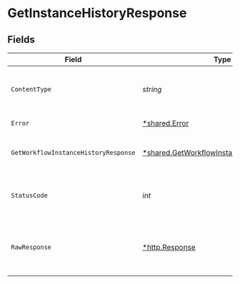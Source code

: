# GetInstanceHistoryResponse


## Fields

| Field                                                                                                          | Type                                                                                                           | Required                                                                                                       | Description                                                                                                    |
| -------------------------------------------------------------------------------------------------------------- | -------------------------------------------------------------------------------------------------------------- | -------------------------------------------------------------------------------------------------------------- | -------------------------------------------------------------------------------------------------------------- |
| `ContentType`                                                                                                  | *string*                                                                                                       | :heavy_check_mark:                                                                                             | HTTP response content type for this operation                                                                  |
| `Error`                                                                                                        | [*shared.Error](../../../pkg/models/shared/error.md)                                                           | :heavy_minus_sign:                                                                                             | General error                                                                                                  |
| `GetWorkflowInstanceHistoryResponse`                                                                           | [*shared.GetWorkflowInstanceHistoryResponse](../../../pkg/models/shared/getworkflowinstancehistoryresponse.md) | :heavy_minus_sign:                                                                                             | The workflow instance history                                                                                  |
| `StatusCode`                                                                                                   | *int*                                                                                                          | :heavy_check_mark:                                                                                             | HTTP response status code for this operation                                                                   |
| `RawResponse`                                                                                                  | [*http.Response](https://pkg.go.dev/net/http#Response)                                                         | :heavy_check_mark:                                                                                             | Raw HTTP response; suitable for custom response parsing                                                        |